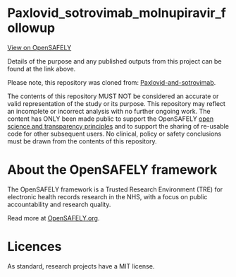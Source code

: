 # Paxlovid_sotrovimab_molnupiravir_followup

[View on OpenSAFELY](https://jobs.opensafely.org/coverage-effectiveness-and-safety-of-neutralising-monoclonal-antibodies-or-antivirals-for-non-hospitalised-patients-with-covid-19/) 

Details of the purpose and any published outputs from this project can be found at the link above.

Please note, this repository was cloned from: [Paxlovid-and-sotrovimab](https://jobs.opensafely.org/datalab/antibody-and-antiviral-deployment/paxlovid_sotrovimab/). 

The contents of this repository MUST NOT be considered an accurate or valid representation of the study or its purpose. 
This repository may reflect an incomplete or incorrect analysis with no further ongoing work.
The content has ONLY been made public to support the OpenSAFELY [open science and transparency principles](https://www.opensafely.org/about/#contributing-to-best-practice-around-open-science) and to support the sharing of re-usable code for other subsequent users.
No clinical, policy or safety conclusions must be drawn from the contents of this repository.

# About the OpenSAFELY framework

The OpenSAFELY framework is a Trusted Research Environment (TRE) for electronic
health records research in the NHS, with a focus on public accountability and
research quality.

Read more at [OpenSAFELY.org](https://opensafely.org).

# Licences
As standard, research projects have a MIT license. 
